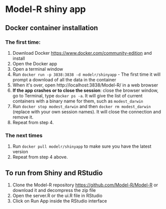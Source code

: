 # Model-R shiny app

## Docker container installation

### The first time:
1. Download Docker https://www.docker.com/community-edition and install
2. Open the Docker app
3. Open a terminal window 
4. Run `docker run -p 3838:3838 -d modelr/shinyapp` - The first time it will prompt a download of all the data in the container
5. When it's over, open http://localhost:3838/Model-R/ in a web browser
6. **If the app crashes or to close the session**: close the browser window, go to Terminal, type `docker ps -a`. It will give the list of current containers with a binary name for them, such as `modest_darwin`
7. Run `docker stop modest_darwin` and then `docker rm modest_darwin` (replace with your own session names). It will close the connection and remove it. 
8. Repeat from step 4. 

### The next times 
1. Run `docker pull modelr/shinyapp` to make sure you have the latest version
2. Repeat from step 4 above.


## To run from Shiny and RStudio
1. Clone the Model-R repository https://github.com/Model-R/Model-R or download it and decompress the zip file
2. Open the server.R or the ui.R file in RStudio
3. Click on Run App inside the RStudio interface

